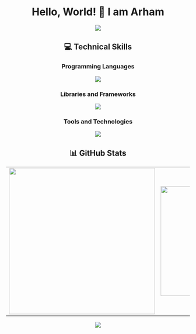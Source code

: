 <h1 align="center">Hello, World! 👋 I am <strong>Arham</strong></h1>
<div align="center">
  <img
    src="https://readme-typing-svg.herokuapp.com?font=Fira+Code&size=24&duration=4000&pause=500&color=FFFFFF&center=true&vCenter=true&width=500&lines=Deep+Learner;Tech+Enthusiast"
  />
</div>

<h2 align="center">💻 Technical Skills</h2>
<div align="center">
  <h3>Programming Languages</h3>
  <div>
    <img
      src="https://skillicons.dev/icons?i=bash,c,cpp,java,js,matlab,py&perline=7"
    />
  </div>
  <h3>Libraries and Frameworks</h3>
  <div>
    <img
      src="https://skillicons.dev/icons?i=electron,pytorch,react&perline=7"
    />
  </div>
  <h3>Tools and Technologies</h3>
  <div>
    <img
      src="https://skillicons.dev/icons?i=appwrite,arch,arduino,aws,gcp,git,github,kafka,latex,less,linux,md,maven,mysql,neovim,npm,vercel,vim,vite,vscode,vscodium&perline=7"
    />
  </div>
</div>

<h2 align="center">📊 GitHub Stats</h2>
<div align="center">
  <table>
    <tr>
      <td>
        <img
          src="https://github-readme-stats.vercel.app/api?username=arhamgarg&theme=radical&hide_border=false&rank_icon=percentile&show_icons=true"
          width="400"
        />
      </td>
      <td>
        <img
          src="https://github-readme-stats.vercel.app/api/top-langs/?username=arhamgarg&theme=radical&hide_border=false&langs_count=10&layout=compact"
          width="300"
        />
      </td>
    </tr>
  </table>
  <img
    src="https://github-readme-activity-graph.vercel.app/graph?username=arhamgarg&theme=github-dark&radius=16"
  />
</div>
